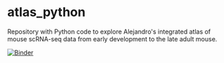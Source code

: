 # atlas_python
Repository with Python code to explore Alejandro's integrated atlas of mouse scRNA-seq data from early development to the late adult mouse. 

[![Binder](https://mybinder.org/badge_logo.svg)](https://mybinder.org/v2/gh/nkanrar/atlas_python.git/HEAD)
